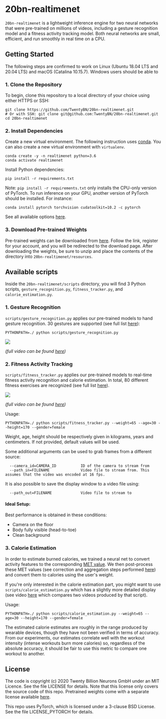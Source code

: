 # 20bn-realtimenet

`20bn-realtimenet` is a lightweight inference engine for two neural networks that were pre-trained on millions of videos,
including a gesture recognition model and a fitness activity tracking model.
Both neural networks are small, efficient, and run smoothly in real time on a CPU. 

## Getting Started
The following steps are confirmed to work on Linux (Ubuntu 18.04 LTS and 20.04 LTS) and macOS (Catalina 10.15.7).
Windows users should be able to 

### 1. Clone the Repository

To begin, clone this repository to a local directory of your choice using either HTTPS or SSH:
```
git clone https://github.com/TwentyBN/20bn-realtimenet.git
# Or with SSH: git clone git@github.com:TwentyBN/20bn-realtimenet.git
cd 20bn-realtimenet
```

### 2. Install Dependencies

Create a new virtual environment. The following instruction uses [conda](https://docs.conda.io/en/latest/miniconda.html).
You can also create a new virtual environment with `virtualenv`.

```shell
conda create -y -n realtimenet python=3.6
conda activate realtimenet
```

Install Python dependencies:

```shell
pip install -r requirements.txt
```

Note: `pip install -r requirements.txt` only installs the CPU-only version of PyTorch.
To run inference on your GPU,  another version of PyTorch should be installed. For instance:
```shell
conda install pytorch torchvision cudatoolkit=10.2 -c pytorch
``` 
See all available options [here](https://pytorch.org/).


### 3. Download Pre-trained Weights

Pre-trained weights can be downloaded from [here](https://20bn.com/licensing/sdk/evaluation).
Follow the link, register for your account, and you will be redirected to the download page.
After downloading the weights, be sure to unzip and place the contents of the directory into `20bn-realtimenet/resources`.

## Available scripts
Inside the `20bn-realtimenet/scripts` directory, you will find 3 Python scripts,
`gesture_recognition.py`, `fitness_tracker.py`, and `calorie_estimation.py`.

### 1. Gesture Recognition

`scripts/gesture_recognition.py` applies our pre-trained models to hand gesture recognition.
30 gestures are supported (see full list 
[here](https://github.com/TwentyBN/20bn-realtimenet/blob/7651d24967de7eb12912297747de8174950eb74e/realtimenet/downstream_tasks/gesture_recognition/__init__.py)):

```shell
PYTHONPATH=./ python scripts/gesture_recognition.py
```

![](gifs/gesture_recognition.gif)

*(full video can be found [here](https://drive.google.com/file/d/1G5OaCsPco_4H7F5-s6n2Mm3wI5V9K6WE/view?usp=sharing))*


### 2. Fitness Activity Tracking

`scripts/fitness_tracker.py` applies our pre-trained models to real-time fitness activity recognition and calorie estimation. 
In total, 80 different fitness exercises are recognized (see full list 
[here](https://github.com/TwentyBN/20bn-realtimenet/blob/d539046fe71e43e37ad439d08e093ea1f489bd29/realtimenet/downstream_tasks/fitness_activity_recognition/__init__.py)).

![](gifs/fitness_tracking.gif)

*(full video can be found [here](https://drive.google.com/file/d/1f1y0wg7Y1kpSBwKSEFx1TDoD5lGA8DtQ/view?usp=sharing))*

Usage:

```shell
PYTHONPATH=./ python scripts/fitness_tracker.py --weight=65 --age=30 --height=170 --gender=female
```

Weight, age, height should be respectively given in kilograms, years and centimeters. If not provided, default values will be used.

Some additional arguments can be used to grab frames from a different source:
```
  --camera_id=CAMERA_ID           ID of the camera to stream from
  --path_in=FILENAME              Video file to stream from. This assumes that the video was encoded at 16 fps.
```

It is also possible to save the display window to a video file using:
```
  --path_out=FILENAME             Video file to stream to
```

#### Ideal Setup:

Best performance is obtained in these conditions: 
- Camera on the floor 
- Body fully visible (head-to-toe) 
- Clean background 


### 3. Calorie Estimation

In order to estimate burned calories, we trained a neural net to convert activity features to the corresponding [MET value](https://en.wikipedia.org/wiki/Metabolic_equivalent_of_task).
We then post-process these MET values (see correction and aggregation steps performed [here](https://github.com/TwentyBN/20bn-realtimenet/blob/7651d24967de7eb12912297747de8174950eb74e/realtimenet/downstream_tasks/calorie_estimation/calorie_accumulator.py)) 
and convert them to calories using the user's weight.

If you're only interested in the calorie estimation part, you might want to use `scripts/calorie_estimation.py` which has a slightly more
detailed display (see video [here](https://drive.google.com/file/d/1VIAnFPm9JJAbxTMchTazUE3cRRgql6Z6/view?usp=sharing) which compares two videos produced by that script).

Usage:
```shell
PYTHONPATH=./ python scripts/calorie_estimation.py --weight=65 --age=30 --height=170 --gender=female
```

The estimated calorie estimates are roughly in the range produced by wearable devices, though they have not been verified in terms of accuracy. 
From our experiments, our estimates correlate well with the workout intensity (intense workouts burn more calories) so, regardless of the absolute accuracy, it should be fair to use this metric to compare one workout to another.


## License 

The code is copyright (c) 2020 Twenty Billion Neurons GmbH under an MIT Licence. See the file LICENSE for details. Note that this license 
only covers the source code of this repo. Pretrained weights come with a separate license available [here](https://20bn.com/licensing/sdk/evaluation).

This repo uses PyTorch, which is licensed under a 3-clause BSD License. See the file LICENSE_PYTORCH for details.
